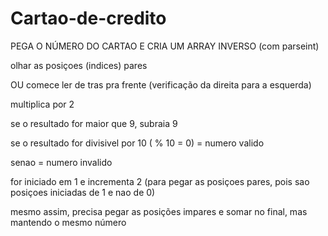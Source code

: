 # Cartao-de-credito

PEGA O NÚMERO DO CARTAO E CRIA UM ARRAY INVERSO (com parseint)

olhar as posiçoes (indices) pares 

OU comece ler de tras pra frente  (verificação da direita para a esquerda)

multiplica por 2 

se o resultado for maior que 9, subraia 9

se o resultado for divisivel por 10 ( % 10 = 0) = numero valido

senao = numero invalido


for iniciado em 1 e incrementa 2 (para pegar as posiçoes pares, pois sao posiçoes iniciadas de 1 e nao de 0)

mesmo assim, precisa pegar as posições impares e somar no final, mas mantendo o mesmo número


